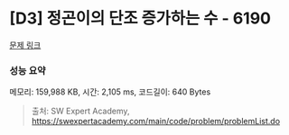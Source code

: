# [D3] 정곤이의 단조 증가하는 수 - 6190 

[문제 링크](https://swexpertacademy.com/main/code/problem/problemDetail.do?contestProbId=AWcPjEuKAFgDFAU4) 

### 성능 요약

메모리: 159,988 KB, 시간: 2,105 ms, 코드길이: 640 Bytes



> 출처: SW Expert Academy, https://swexpertacademy.com/main/code/problem/problemList.do